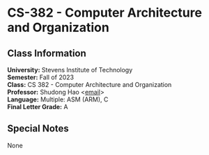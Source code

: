 # CS-382 - Computer Architecture and Organization  

## Class Information
**University:** Stevens Institute of Technology  
**Semester:** Fall of 2023  
**Class:** CS 382 - Computer Architecture and Organization  
**Professor:** Shudong Hao <[email](shao14@stevens.edu)>  
**Language:** Multiple: ASM (ARM), C  
**Final Letter Grade:** A

## Special Notes
None

